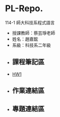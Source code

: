 # PL-Repo.

114-1 師大科技系程式語言
 - 授課教師：蔡芸琤老師
 - 姓名：趙嘉鋐
 - 系級：科技系二年級
 - 課程筆記區
   ---
 - [HW1](https://github.com/icecat14159/PL-Repo./blob/main/%E7%A8%8B%E5%BC%8F%E8%AA%9E%E8%A8%80HW01_%E6%97%A5%E5%B8%B8%E6%94%AF%E5%87%BA%E9%80%9F%E7%AE%97%E8%88%87%E5%88%86%E6%94%A4.ipynb)
 - 作業連結區
   ---
 - 專題連結區
   ---
